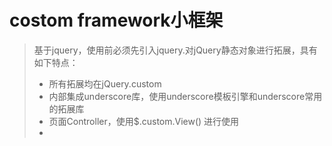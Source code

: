 # costom framework小框架

> 基于jquery，使用前必须先引入jquery.对jQuery静态对象进行拓展，具有如下特点：
> + 所有拓展均在jQuery.custom
> + 内部集成underscore库，使用underscore模板引擎和underscore常用的拓展库
> + 页面Controller，使用$.custom.View() 进行使用
> + 
